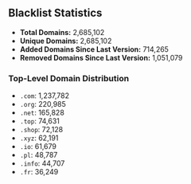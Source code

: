 ## Blacklist Statistics

- **Total Domains:** 2,685,102
- **Unique Domains:** 2,685,102
- **Added Domains Since Last Version:** 714,265
- **Removed Domains Since Last Version:** 1,051,079

### Top-Level Domain Distribution

-  `.com`: 1,237,782
-  `.org`: 220,985
-  `.net`: 165,828
-  `.top`: 74,631
-  `.shop`: 72,128
-  `.xyz`: 62,191
-  `.io`: 61,679
-  `.pl`: 48,787
-  `.info`: 44,707
-  `.fr`: 36,249
